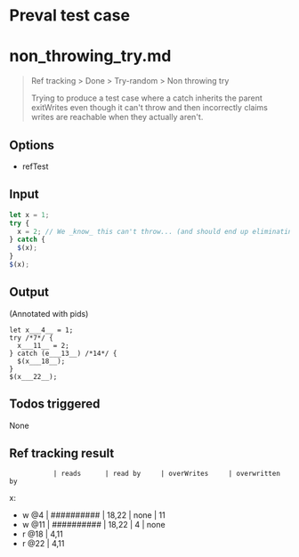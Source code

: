 # Preval test case

# non_throwing_try.md

> Ref tracking > Done > Try-random > Non throwing try
> 
> Trying to produce a test case where a catch inherits the parent exitWrites even though it can't throw
> and then incorrectly claims writes are reachable when they actually aren't.

## Options

- refTest

## Input

`````js filename=intro
let x = 1;
try {
  x = 2; // We _know_ this can't throw... (and should end up eliminating the try entirely)
} catch {
  $(x);
}
$(x);
`````


## Output

(Annotated with pids)

`````filename=intro
let x___4__ = 1;
try /*7*/ {
  x___11__ = 2;
} catch (e___13__) /*14*/ {
  $(x___18__);
}
$(x___22__);
`````


## Todos triggered


None


## Ref tracking result


               | reads      | read by     | overWrites     | overwritten by
x:
  - w @4       | ########## | 18,22       | none           | 11
  - w @11      | ########## | 18,22       | 4              | none
  - r @18      | 4,11
  - r @22      | 4,11
